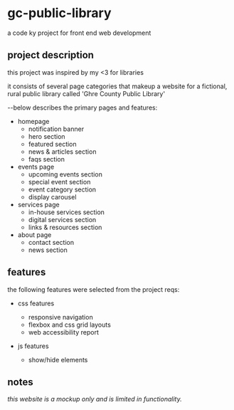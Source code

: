 # gc-public-library
a code ky project for front end web development

## project description
this project was inspired by my <3 for libraries

it consists of several page categories that makeup a website
for a fictional, rural public library called 
'Ghre County Public Library'

--below describes the primary pages and features:

- homepage
  - notification banner
  - hero section
  - featured section
  - news & articles section
  - faqs section
- events page
  - upcoming events section
  - special event section
  - event category section
  - display carousel
- services page
  - in-house services section
  - digital services section
  - links & resources section
- about page
  - contact section
  - news section

## features
the following features were selected from the project reqs:

- css features
  - responsive navigation
  - flexbox and css grid layouts
  - web accessibility report

- js features
  - show/hide elements

## notes
*this website is a mockup only and is limited in functionality.*




